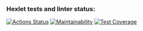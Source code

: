 ### Hexlet tests and linter status:
[![Actions Status](https://github.com/prozet-x/java-project-73/workflows/hexlet-check/badge.svg)](https://github.com/prozet-x/java-project-73/actions)
[![Maintainability](https://api.codeclimate.com/v1/badges/e4f8db905d9b4983a605/maintainability)](https://codeclimate.com/github/prozet-x/java-project-73/maintainability)
[![Test Coverage](https://api.codeclimate.com/v1/badges/e4f8db905d9b4983a605/test_coverage)](https://codeclimate.com/github/prozet-x/java-project-73/test_coverage)
